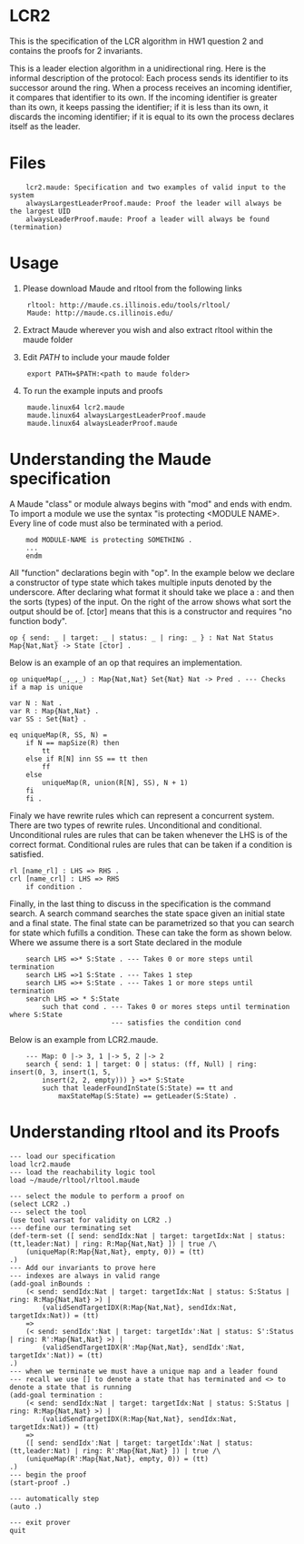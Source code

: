 # LCR2
This is the specification of the LCR algorithm in HW1 question 2 and contains the proofs for 2 invariants.

This is a leader election algorithm in a unidirectional ring. Here is the informal description of the protocol:
Each process sends its identifier to its successor around the ring. When a process receives an
incoming identifier, it compares that identifier to its own. If the incoming identifier is greater than
its own, it keeps passing the identifier; if it is less than its own, it discards the incoming identifier;
if it is equal to its own the process declares itself as the leader.

# Files
		lcr2.maude: Specification and two examples of valid input to the system
		alwaysLargestLeaderProof.maude: Proof the leader will always be the largest UID
		alwaysLeaderProof.maude: Proof a leader will always be found (termination)

# Usage
1. Please download Maude and rltool from the following links

    	rltool: http://maude.cs.illinois.edu/tools/rltool/
    	Maude: http://maude.cs.illinois.edu/

2. Extract Maude wherever you wish and also extract rltool within the maude folder
3. Edit $PATH$ to include your maude folder

		export PATH=$PATH:<path to maude folder>
4. To run the example inputs and proofs

		maude.linux64 lcr2.maude
		maude.linux64 alwaysLargestLeaderProof.maude
		maude.linux64 alwaysLeaderProof.maude

# Understanding the Maude specification
A Maude "class" or module always begins with "mod" and ends with endm.
To import a module we use the syntax "is protecting \<MODULE NAME\>.
Every line of code must also be terminated with a period.

		mod MODULE-NAME is protecting SOMETHING .
		...
		endm

All "function" declarations begin with "op".
In the example below we declare a constructor of type state which takes multiple inputs denoted by the underscore.
After declaring what format it should take we place a : and then the sorts (types) of the input.
On the right of the arrow shows what sort the output should be of.
[ctor] means that this is a constructor and requires "no function body".

	op { send: _ | target: _ | status: _ | ring: _ } : Nat Nat Status Map{Nat,Nat} -> State [ctor] .

Below is an example of an op that requires an implementation.
	
	op uniqueMap(_,_,_) : Map{Nat,Nat} Set{Nat} Nat -> Pred . --- Checks if a map is unique

	var N : Nat .
	var R : Map{Nat,Nat} .
	var SS : Set{Nat} .

	eq uniqueMap(R, SS, N) =
		if N == mapSize(R) then
			tt
		else if R[N] inn SS == tt then
			ff
		else
			uniqueMap(R, union(R[N], SS), N + 1)
		fi
		fi .

Finaly we have rewrite rules which can represent a concurrent system.
There are two types of rewrite rules.
Unconditional and conditional.
Unconditional rules are rules that can be taken whenever the LHS is of the correct format.
Conditional rules are rules that can be taken if a condition is satisfied.

	rl [name_rl] : LHS => RHS .
	crl [name_crl] : LHS => RHS
		if condition .

Finally, in the last thing to discuss in the specification is the command search.
A search command searches the state space given an initial state and a final state.
The final state can be parametrized so that you can search for state which fufills a condition.
These can take the form as shown below.
Where we assume there is a sort State declared in the module

		search LHS =>* S:State . --- Takes 0 or more steps until termination
		search LHS =>1 S:State . --- Takes 1 step
		search LHS =>+ S:State . --- Takes 1 or more steps until termination
		search LHS => * S:State
			such that cond . --- Takes 0 or mores steps until termination where S:State 
							 --- satisfies the condition cond

Below is an example from LCR2.maude.

		--- Map: 0 |-> 3, 1 |-> 5, 2 |-> 2
		search { send: 1 | target: 0 | status: (ff, Null) | ring: insert(0, 3, insert(1, 5, 
			insert(2, 2, empty))) } =>* S:State 
			such that leaderFoundInState(S:State) == tt and 
				maxStateMap(S:State) == getLeader(S:State) .

# Understanding rltool and its Proofs
	--- load our specification
	load lcr2.maude
	--- load the reachability logic tool
	load ~/maude/rltool/rltool.maude

	--- select the module to perform a proof on
	(select LCR2 .)
	--- select the tool
	(use tool varsat for validity on LCR2 .)
	--- define our terminating set
	(def-term-set ([ send: sendIdx:Nat | target: targetIdx:Nat | status: (tt,leader:Nat) | ring: R:Map{Nat,Nat} ]) | true /\ 
		(uniqueMap(R:Map{Nat,Nat}, empty, 0)) = (tt)
	.)
	--- Add our invariants to prove here
	--- indexes are always in valid range
	(add-goal inBounds : 
		(< send: sendIdx:Nat | target: targetIdx:Nat | status: S:Status | ring: R:Map{Nat,Nat} >) | 
			(validSendTargetIDX(R:Map{Nat,Nat}, sendIdx:Nat, targetIdx:Nat)) = (tt)
		=> 
		(< send: sendIdx':Nat | target: targetIdx':Nat | status: S':Status | ring: R':Map{Nat,Nat} >) | 
			(validSendTargetIDX(R':Map{Nat,Nat}, sendIdx':Nat, targetIdx':Nat)) = (tt)
	.)
	--- when we terminate we must have a unique map and a leader found
	--- recall we use [] to denote a state that has terminated and <> to denote a state that is running
	(add-goal termination : 
		(< send: sendIdx:Nat | target: targetIdx:Nat | status: S:Status | ring: R:Map{Nat,Nat} >) | 
			(validSendTargetIDX(R:Map{Nat,Nat}, sendIdx:Nat, targetIdx:Nat)) = (tt)
		=>
		([ send: sendIdx':Nat | target: targetIdx':Nat | status: (tt,leader:Nat) | ring: R':Map{Nat,Nat} ]) | true /\ 
		(uniqueMap(R':Map{Nat,Nat}, empty, 0)) = (tt)
	.)
	--- begin the proof
	(start-proof .)

	--- automatically step
	(auto .)

	--- exit prover
	quit